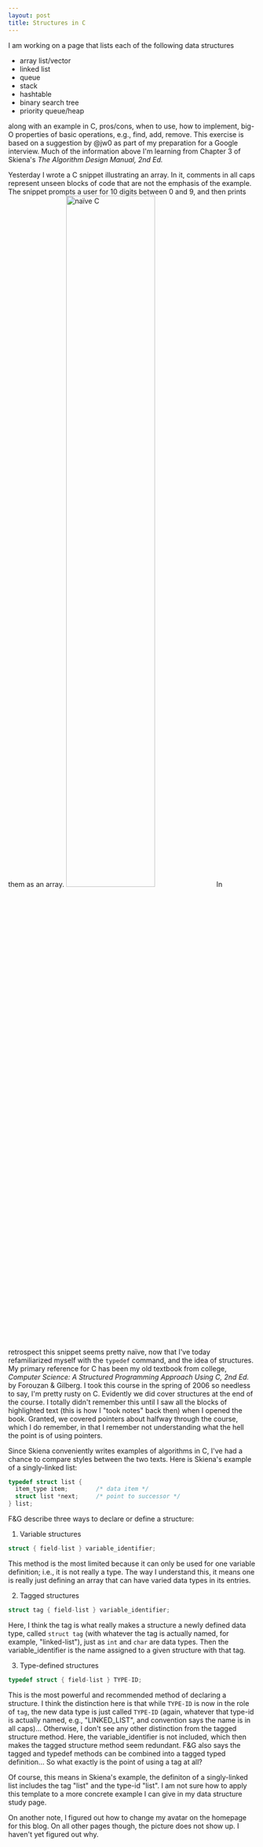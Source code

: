```yaml
---
layout: post
title: Structures in C
---
```

I am working on a page that lists each of the following data structures
* array list/vector
* linked list
* queue
* stack
* hashtable
* binary search tree
* priority queue/heap

along with an example in C, pros/cons, when to use, how to implement, big-O properties of basic operations, e.g., find, add, remove.  This exercise is based on a suggestion by @jw0 as part of my preparation for a Google interview.  Much of the information above I'm learning from Chapter 3 of Skiena's _The Algorithm Design Manual, 2nd Ed._  

Yesterday I wrote a C snippet illustrating an array.  In it, comments in all caps represent unseen blocks of code that are not the emphasis of the example.  The snippet prompts a user for 10 digits between 0 and 9, and then prints them as an array.
<img src="https://wh33les.github.io/images/naiveCExampleOfArray.png" title="naïve C" class="wrap align-left" height="60%" width="60%">
In retrospect this snippet seems pretty naïve, now that I've today refamiliarized myself with the <code>typedef</code> command, and the idea of structures.  My primary reference for C has been my old textbook from college, _Computer Science: A Structured Programming Approach Using C, 2nd Ed._ by Forouzan & Gilberg.  I took this course in the spring of 2006 so needless to say, I'm pretty rusty on C.  Evidently we did cover structures at the end of the course.  I totally didn't remember this until I saw all the blocks of highlighted text (this is how I "took notes" back then) when I opened the book.  Granted, we covered pointers about halfway through the course, which I do remember, in that I remember not understanding what the hell the point is of using pointers.  

Since Skiena conveniently writes examples of algorithms in C, I've had a chance to compare styles between the two texts.  Here is Skiena's example of a singly-linked list:
```C
typedef struct list {
  item_type item;        /* data item */
  struct list *next;     /* point to successor */
} list;
```
F&G describe three ways to declare or define a structure:
1. Variable structures
```C 
struct { field-list } variable_identifier;
```
This method is the most limited because it can only be used for one variable definition; i.e., it is not really a type.  The way I understand this, it means one is really just defining an array that can have varied data types in its entries.

2. Tagged structures
```C
struct tag { field-list } variable_identifier;
```
Here, I think the tag is what really makes a structure a newly defined data type, called <code>struct tag</code> (with whatever the tag is actually named, for example, "linked-list"), just as <code>int</code> and <code>char</code> are data types.  Then the variable_identifier is the name assigned to a given structure with that tag.

3. Type-defined structures
```C 
typedef struct { field-list } TYPE-ID;
```
This is the most powerful and recommended method of declaring a structure.  I think the distinction here is that while <code>TYPE-ID</code> is now in the role of <code>tag</code>, the new data type is just called <code>TYPE-ID</code> (again, whatever that type-id is actually named, e.g., "LINKED_LIST", and convention says the name is in all caps)... Otherwise, I don't see any other distinction from the tagged structure method.  Here, the variable_identifier is not included, which then makes the tagged structure method seem redundant.  F&G also says the tagged and typedef methods can be combined into a tagged typed definition... So what exactly is the point of using a tag at all?

Of course, this means in Skiena's example, the definiton of a singly-linked list includes the tag "list" and the type-id "list".  I am not sure how to apply this template to a more concrete example I can give in my data structure study page.

On another note, I figured out how to change my avatar on the homepage for this blog.  On all other pages though, the picture does not show up.  I haven't yet figured out why.
